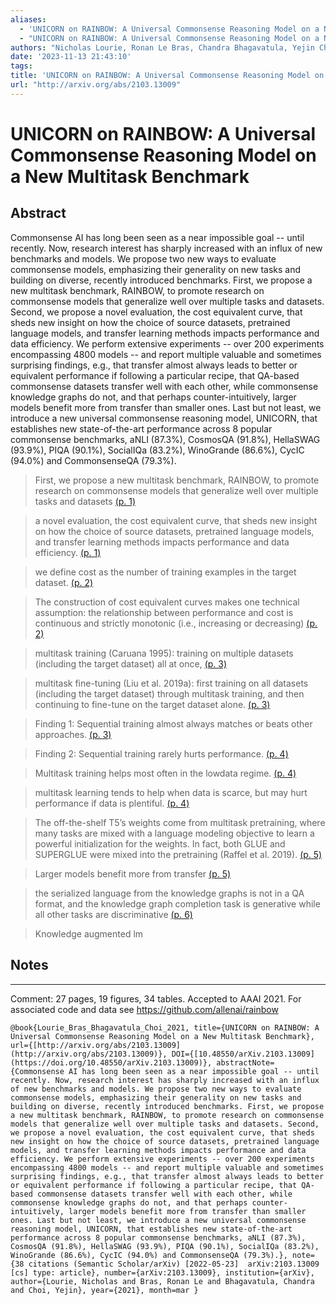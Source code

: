```yaml
---
aliases:
  - 'UNICORN on RAINBOW: A Universal Commonsense Reasoning Model on a New Multitask Benchmark'
  - "UNICORN on RAINBOW: A Universal Commonsense Reasoning Model on a New Multitask Benchmark"
authors: "Nicholas Lourie, Ronan Le Bras, Chandra Bhagavatula, Yejin Choi"
date: '2023-11-13 21:43:10'
tags:
title: 'UNICORN on RAINBOW: A Universal Commonsense Reasoning Model on a New Multitask Benchmark'
url: "http://arxiv.org/abs/2103.13009"
---
```


# UNICORN on RAINBOW: A Universal Commonsense Reasoning Model on a New Multitask Benchmark

## Abstract
Commonsense AI has long been seen as a near impossible goal -- until recently. Now, research interest has sharply increased with an influx of new benchmarks and models. We propose two new ways to evaluate commonsense models, emphasizing their generality on new tasks and building on diverse, recently introduced benchmarks. First, we propose a new multitask benchmark, RAINBOW, to promote research on commonsense models that generalize well over multiple tasks and datasets. Second, we propose a novel evaluation, the cost equivalent curve, that sheds new insight on how the choice of source datasets, pretrained language models, and transfer learning methods impacts performance and data efficiency. We perform extensive experiments -- over 200 experiments encompassing 4800 models -- and report multiple valuable and sometimes surprising findings, e.g., that transfer almost always leads to better or equivalent performance if following a particular recipe, that QA-based commonsense datasets transfer well with each other, while commonsense knowledge graphs do not, and that perhaps counter-intuitively, larger models benefit more from transfer than smaller ones. Last but not least, we introduce a new universal commonsense reasoning model, UNICORN, that establishes new state-of-the-art performance across 8 popular commonsense benchmarks, aNLI (87.3%), CosmosQA (91.8%), HellaSWAG (93.9%), PIQA (90.1%), SocialIQa (83.2%), WinoGrande (86.6%), CycIC (94.0%) and CommonsenseQA (79.3%).

> First, we propose a new multitask benchmark, RAINBOW, to promote research on commonsense models that generalize well over multiple tasks and datasets [(p. 1)](zotero://open-pdf/library/items/FDDDW3S9?page=1)

> a novel evaluation, the cost equivalent curve, that sheds new insight on how the choice of source datasets, pretrained language models, and transfer learning methods impacts performance and data efficiency. [(p. 1)](zotero://open-pdf/library/items/FDDDW3S9?page=1)

> we define cost as the number of training examples in the target dataset. [(p. 2)](zotero://open-pdf/library/items/FDDDW3S9?page=2)

> The construction of cost equivalent curves makes one technical assumption: the relationship between performance and cost is continuous and strictly monotonic (i.e., increasing or decreasing) [(p. 2)](zotero://open-pdf/library/items/FDDDW3S9?page=2)

> multitask training (Caruana 1995): training on multiple datasets (including the target dataset) all at once, [(p. 3)](zotero://open-pdf/library/items/FDDDW3S9?page=3)

> multitask fine-tuning (Liu et al. 2019a): first training on all datasets (including the target dataset) through multitask training, and then continuing to fine-tune on the target dataset alone. [(p. 3)](zotero://open-pdf/library/items/FDDDW3S9?page=3)

> Finding 1: Sequential training almost always matches or beats other approaches. [(p. 3)](zotero://open-pdf/library/items/FDDDW3S9?page=3)

> Finding 2: Sequential training rarely hurts performance. [(p. 4)](zotero://open-pdf/library/items/FDDDW3S9?page=4)

> Multitask training helps most often in the lowdata regime. [(p. 4)](zotero://open-pdf/library/items/FDDDW3S9?page=4)

> multitask learning tends to help when data is scarce, but may hurt performance if data is plentiful. [(p. 4)](zotero://open-pdf/library/items/FDDDW3S9?page=4)

> The off-the-shelf T5’s weights come from multitask pretraining, where many tasks are mixed with a language modeling objective to learn a powerful initialization for the weights. In fact, both GLUE and SUPERGLUE were mixed into the pretraining (Raffel et al. 2019). [(p. 5)](zotero://open-pdf/library/items/FDDDW3S9?page=5)

> Larger models benefit more from transfer [(p. 5)](zotero://open-pdf/library/items/FDDDW3S9?page=5)

> the serialized language from the knowledge graphs is not in a QA format, and the knowledge graph completion task is generative while all other tasks are discriminative [(p. 6)](zotero://open-pdf/library/items/FDDDW3S9?page=6)

> Knowledge augmented lm

## Notes

---
Comment: 27 pages, 19 figures, 34 tables. Accepted to AAAI 2021. For associated code and data see https://github.com/allenai/rainbow

```
@book{Lourie_Bras_Bhagavatula_Choi_2021, title={UNICORN on RAINBOW: A Universal Commonsense Reasoning Model on a New Multitask Benchmark}, url={[http://arxiv.org/abs/2103.13009](http://arxiv.org/abs/2103.13009)}, DOI={[10.48550/arXiv.2103.13009](https://doi.org/10.48550/arXiv.2103.13009)}, abstractNote={Commonsense AI has long been seen as a near impossible goal -- until recently. Now, research interest has sharply increased with an influx of new benchmarks and models. We propose two new ways to evaluate commonsense models, emphasizing their generality on new tasks and building on diverse, recently introduced benchmarks. First, we propose a new multitask benchmark, RAINBOW, to promote research on commonsense models that generalize well over multiple tasks and datasets. Second, we propose a novel evaluation, the cost equivalent curve, that sheds new insight on how the choice of source datasets, pretrained language models, and transfer learning methods impacts performance and data efficiency. We perform extensive experiments -- over 200 experiments encompassing 4800 models -- and report multiple valuable and sometimes surprising findings, e.g., that transfer almost always leads to better or equivalent performance if following a particular recipe, that QA-based commonsense datasets transfer well with each other, while commonsense knowledge graphs do not, and that perhaps counter-intuitively, larger models benefit more from transfer than smaller ones. Last but not least, we introduce a new universal commonsense reasoning model, UNICORN, that establishes new state-of-the-art performance across 8 popular commonsense benchmarks, aNLI (87.3%), CosmosQA (91.8%), HellaSWAG (93.9%), PIQA (90.1%), SocialIQa (83.2%), WinoGrande (86.6%), CycIC (94.0%) and CommonsenseQA (79.3%).}, note={38 citations (Semantic Scholar/arXiv) [2022-05-23]  arXiv:2103.13009 [cs] type: article}, number={arXiv:2103.13009}, institution={arXiv}, author={Lourie, Nicholas and Bras, Ronan Le and Bhagavatula, Chandra and Choi, Yejin}, year={2021}, month=mar }
```